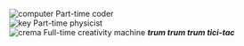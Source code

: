 ![computer](https://user-images.githubusercontent.com/109796545/213823797-7b785b30-ebe5-4dd0-8d3e-8d8285ec3982.png) Part-time coder<br>
![key](https://user-images.githubusercontent.com/109796545/213823187-31eabcfe-59f6-49ff-a3ce-a500876e550d.png) Part-time physicist <br>
![crema](https://user-images.githubusercontent.com/109796545/213823242-ccbbb1d0-1ce0-4b1b-acb1-6df507908d27.png) Full-time creativity machine ***trum trum trum tici-tac***<br>
<!---
saitunc/saitunc is a ✨ special ✨ repository because its `README.md` (this file) appears on your GitHub profile.
You can click the Preview link to take a look at your changes.
--->
